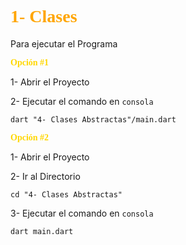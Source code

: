 # <span style="font-family:Papyrus; color: orange">**1- Clases**</span>

Para ejecutar el Programa

<span style="font-family:Papyrus; color: gold">**Opción #1**</span>

1- Abrir el Proyecto

2- Ejecutar el comando en ```consola```
```
dart "4- Clases Abstractas"/main.dart
```

<span style="font-family:Papyrus; color: gold">**Opción #2**</span>

1- Abrir el Proyecto

2- Ir al Directorio
```
cd "4- Clases Abstractas"
```

3- Ejecutar el comando en ```consola```
```
dart main.dart
```
